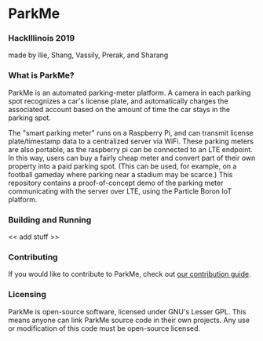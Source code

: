 # ParkMe
### HackIllinois 2019
made by Ilie, Shang, Vassily, Prerak, and Sharang 

### What is ParkMe?
ParkMe is an automated parking-meter platform. A camera in each parking spot recognizes a car's license plate, and automatically charges the associated account based on the amount of time the car stays in the parking spot.

The "smart parking meter" runs on a Raspberry Pi, and can transmit license plate/timestamp data to a centralized server via WiFi. These parking meters are also portable, as the raspberry pi can be connected to an LTE endpoint. In this way, users can buy a fairly cheap meter and convert part of their own property into a paid parking spot. (This can be used, for example, on a football gameday where parking near a stadium may be scarce.) This repository contains a proof-of-concept demo of the parking meter communicating with the server over LTE, using the Particle Boron IoT platform.

### Building and Running
<< add stuff >>

### Contributing

If you would like to contribute to ParkMe, check out [our contribution guide](CONTRIBUTING.md).

### Licensing

ParkMe is open-source software, licensed under GNU's Lesser GPL. This means anyone can link ParkMe source code in their own projects. Any use or modification of this code must be open-source licensed.
